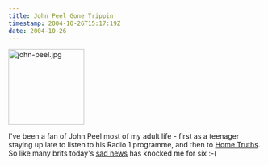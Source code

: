 ```yaml
---
title: John Peel Gone Trippin
timestamp: 2004-10-26T15:17:19Z
date: 2004-10-26
---
```


<img alt="john-peel.jpg" src="http://blog.whatfettle.com/archives/john-peel.jpg" width="150" height="150" border="0" />

I've been a fan of John Peel most of my adult life - first as a teenager staying up late to listen to his Radio 1 programme, and then to <a href='http://www.bbc.co.uk/radio4/hometruths/'>Home Truths</a>. So like many brits today's <a href='http://news.bbc.co.uk/1/hi/entertainment/tv_and_radio/3955289.stm'>sad news</a> has knocked me for six :-(
